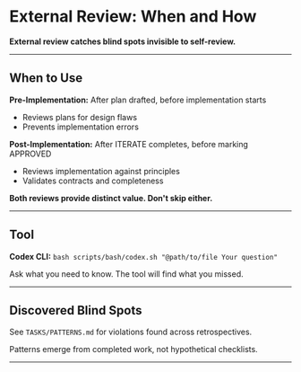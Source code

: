# External Review: When and How

**External review catches blind spots invisible to self-review.**

---

## When to Use

**Pre-Implementation:** After plan drafted, before implementation starts
- Reviews plans for design flaws
- Prevents implementation errors

**Post-Implementation:** After ITERATE completes, before marking APPROVED
- Reviews implementation against principles
- Validates contracts and completeness

**Both reviews provide distinct value. Don't skip either.**

---

## Tool

**Codex CLI:** `bash scripts/bash/codex.sh "@path/to/file Your question"`

Ask what you need to know. The tool will find what you missed.

---

## Discovered Blind Spots

See `TASKS/PATTERNS.md` for violations found across retrospectives.

Patterns emerge from completed work, not hypothetical checklists.

---
